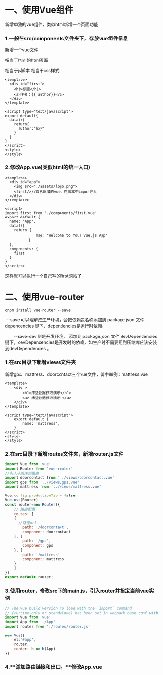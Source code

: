 # 一、使用Vue组件

新增单独的vue组件，类似html新增一个页面功能

### 1.一般在src/components文件夹下，存放vue组件信息

新增一个vue文件

<template></template>相当于html的html页面

<script></script>相当于js脚本

<style></style>相当于css样式

```vue
<template>
  <div id="first">
    <h1>标题</h1>
    <a>作者：{{ author}}</a>
  </div>
</template>

<script type="text/javascript">
export default{
  data(){
    return{
      author:"hxy"
    }
  }
}
</script>
<style>
</style>
```

### 2.修改App.vue(类似html的统一入口)

```vue
<template>
  <div id="app">
    <img src="./assets/logo.png">
    <first/>//自己新增的vue，在脚本中impor导入
  </div>
</template>

<script>
import first from './components/first.vue'
export default {
  name: 'App',
  data(){
    return {
    　　　　　　msg: 'Welcome to Your Vue.js App'
    　　　　}
  },
  components: {
    first
  }
}
</script>
```

这样就可以执行一个自己写的first网站了

# 二、使用vue-router

```
cnpm install vue-router --save
```

​	--save 可以理解成生产环境，会把依赖包名称添加到 package.json 文件 dependencies 键下，dependencies是运行时依赖。

　　--save-dev 则是开发环境， 添加到 package.json 文件 devDependencies 键下，devDependencies是开发时的依赖，如生产时不需要用到压缩库应该安装到devDependencies 。

### 1.在src目录下新增views文件夹

新增gps、mattress、doorcontact三个vue文件，其中举例：mattress.vue

```vue
<template>
    <div >
        <h1>床垫数据获取演示</h1>
        <a> 床垫数据获取演示 </a>
    </div>
</template>

<script type="text/javascript">
    export default {
        name: 'mattress',
    }
</script>
<style>
</style>
```

### 2.在src目录下新增routes文件夹，新增router.js文件

```js
import Vue from 'vue'
import Router from 'vue-router'
//引入子组件到路由
import doorcontact from '../views/doorcontact.vue'
import gps from '../views/gps.vue'
import mattress from '../views/mattress.vue'

Vue.config.productionTip = false
Vue.use(Router)
const router=new Router({
    // 路由配置
    routes: [
    {
      //路径url
        path: '/doorcontact',
        component: doorcontact
    }, {
        path: '/gps',
        component: gps
    }, {
        path: '/mattress',
        component: mattress
    }
    ]
})
export default router;

```

### 3.使用router，修改src下的main.js，引入router并指定当前vue实例

```js
// The Vue build version to load with the `import` command
// (runtime-only or standalone) has been set in webpack.base.conf with an alias.
import Vue from 'vue'
import App from './App'
import router from './routes/router.js'

new Vue({
    el:'#app',
    router,
    render: h => h(App)
})

```

### 4.**添加路由链接和出口。**修改App.vue<template>添加链接和出口。

```vue
<template>
  <div id="app">
    <img src="./assets/logo.png">
    <first/>
    <div>
      <router-link to="/gps">gps数据获取演示</router-link>
      <br>
      <router-link to="/mattress">床垫数据获取演示</router-link>
      <br>
      <router-link to="/doorcontact">门磁数据获取演示 </router-link>
      <br>
    </div>
    <!-- 路由出口 -->
    <!-- 路由匹配到的组件将渲染在这里 -->
    <router-view></router-view>
  </div>
</template>
```

注意：vue里面只能有一个大的div，所有div都只能在大的div里面，不能并列

router-link是router路由

router-view渲染路由的视图

# 三、添加ajax请求（使用axios插件）

vue使用router-link，进行页面路由时，axios请求不是在子组件执行，而是在父组件加载完毕后就执行了所有axios请求并获得结果。

因为app.vue父组件使用router-link，相当于包含组件，引入模块的用途，所以需要在使用时，灵活使用。

### 1.安装axios

通过cd进入项目工程目录

```
sudo npm instal axios
```

### 2.新增axiosConfig.js

在src文件夹下新增axios文件夹，在该文件下新增文件进行ajax的公共配置

```js
/**
 * ajax请求配置
 */
import axios from 'axios'
/**
 * axios实例化默认配置
 */
const Axios = axios.create({
   timeout: 10000,               // 请求超时时间
})

// 添加请求拦截器
Axios.interceptors.request.use(function (config) {
    // 在发送请求之前做些什么
    return config;
  }, function (error) {
    // 对请求错误做些什么
    return Promise.reject(error);
  });

// 添加响应拦截器
Axios.interceptors.response.use(function (response) {
    // 对响应数据做点什么
    return response;
}, function (error) {
    // 对响应错误做点什么
    return Promise.reject(error);
});
 // 最后暴露实例
export default Axios
```

### 3.允许前端跨域

在config文件夹下index.js文件，修改proxyTable

```js
  proxyTable: {
      '/api': {
      target: 'http://192.168.85.208:9000/',//设置你调用的接口域名和端口号
      changeOrigin: true,     //跨域
      pathRewrite: {
        '^/api': '/'          //这里理解成用‘/api’代替target里面的地址，后面组件中我们掉接口时直接用api代替 比如我要调用'http://192.168.95.208:9000/xxx/duty?time=2017-07-07 14:57:22'，直接写‘/api/xxx/duty?time=2017-07-07 14:57:22’即可
      }
```

### 4.axios中response返回结构

### 5.在组件中使用ajax方法

可以直接在vue组件中methods中使用ajax方法

```
//引入配置的axios文件
import ajax from '../axios/axiosConfig.js'
    export default {
        name: 'gps',
}
ajax({
//api为第三步config中index.js跨域设置的api，只有使用该api才可以进行跨域访问
  url:'/api/gps-server/DeviceGps/191',
  method:'GET',
  params:{access_token:'7fb76b82-45d4-4d0f-b35d-aab08591eee7'}
}).then(function(response){
//返回结果
var  tmp=response.data.data;
  alert(tmp.id);
});
```

注：因为response返回数据结构为data接收后端返回数据，后端返回中结构参见前后端接口url，所以需要response.data.data才能找到最终后端返回的数据

```
//返回数据结构
{
  "code": 0,
  "data": {
    "id": 0,
    "latitude": "string",
    "longitude": "string"
  },
  "msg": "成功"
}
```

